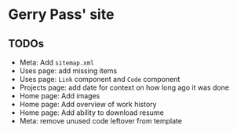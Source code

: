 # Gerry Pass' site

## TODOs

- Meta: Add `sitemap.xml`
- Uses page: add missing items
- Uses page: `Link` component and `Code` component
- Projects page: add date for context on how long ago it was done
- Home page: Add images
- Home page: Add overview of work history
- Home page: Add ability to download resume
- Meta: remove unused code leftover from template
